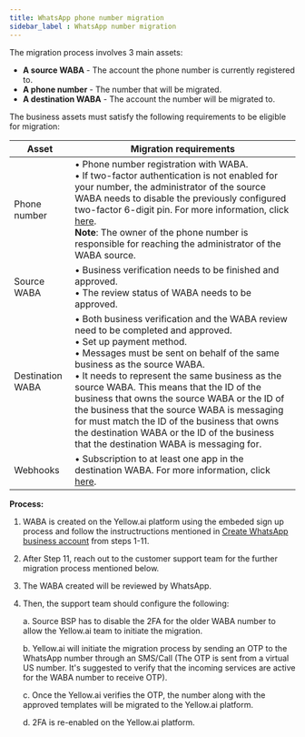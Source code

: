 ```yaml
---
title: WhatsApp phone number migration
sidebar_label : WhatsApp number migration
---
```


The migration process involves 3 main assets:

* **A source WABA** - The account the phone number is currently registered to.
* **A phone number** - The number that will be migrated.
* **A destination WABA** - The account the number will be migrated to.

The business assets must satisfy the following requirements to be eligible for migration: 

| Asset | Migration requirements |
|-------|-----------|
| Phone number | • Phone number registration with WABA.<br/>• If two-factor authentication is not enabled for your number, the administrator of the source WABA needs to disable the previously configured two-factor 6-digit pin. For more information, click [here](https://developers.facebook.com/docs/whatsapp/on-premises/reference/settings/two-step-verification#disable). <br/>**Note**: The owner of the phone number is responsible for reaching the administrator of the WABA source. |
| Source WABA | • Business verification needs to be finished and approved.<br/>• The review status of WABA needs to be approved. |
| Destination WABA | • Both business verification and the WABA review need to be completed and approved.<br/>• Set up payment method.<br/>• Messages must be sent on behalf of the same business as the source WABA. <br/>• It needs to represent the same business as the source WABA. This means that the ID of the business that owns the source WABA or the ID of the business that the source WABA is messaging for must match the ID of the business that owns the destination WABA or the ID of the business that the destination WABA is messaging for. |
| Webhooks        | • Subscription to at least one app in the destination WABA. For more information, click [here](https://developers.facebook.com/docs/whatsapp/cloud-api/guides/set-up-webhooks).|

**Process:**
1. WABA is created on the Yellow.ai platform using the embeded sign up process and follow the instructructions mentioned in [Create WhatsApp business account](https://docs.yellow.ai/docs/platform_concepts/channelConfiguration/whatsapp-configuration#11-create-whatsapp-business-account) from steps 1-11.
2. After Step 11, reach out to the customer support team for the further migration process mentioned below.
3. The WABA created will be reviewed by WhatsApp.
4. Then, the support team should configure the following: 
   
   a. Source BSP has to disable the 2FA for the older WABA number to allow the Yellow.ai team to initiate the migration.

   b. Yellow.ai will initiate the migration process by sending an OTP to the WhatsApp number through an SMS/Call (The OTP is sent from a virtual US number. It's suggested to verify that the incoming services are active for the WABA number to receive OTP).

   c. Once the Yellow.ai verifies the OTP, the number along with the approved templates will be migrated to the Yellow.ai platform.

   d. 2FA is re-enabled on the Yellow.ai platform.
